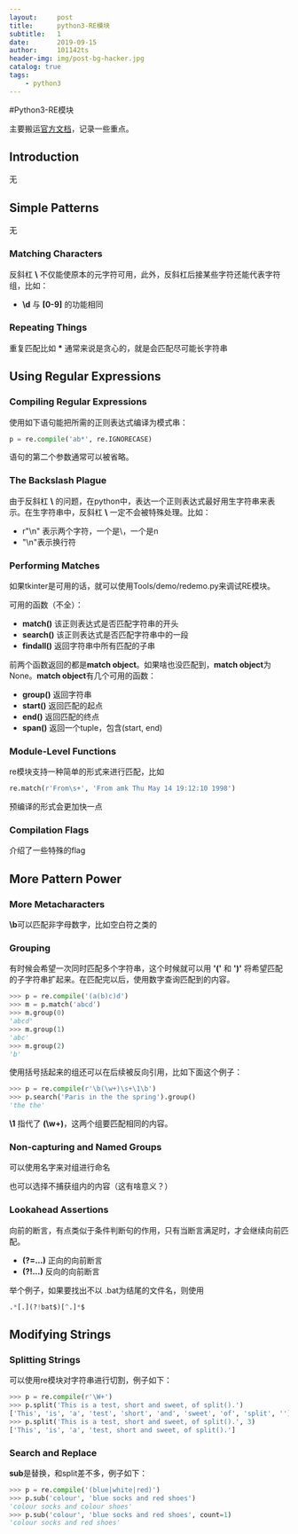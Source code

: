 ```yaml
---
layout:     post
title:      python3-RE模块
subtitle:   1
date:       2019-09-15
author:     101142ts
header-img: img/post-bg-hacker.jpg
catalog: true
tags:
    - python3
---
```



#Python3-RE模块

主要搬运[官方文档](https://docs.python.org/3/howto/regex.html#simple-patterns)，记录一些重点。

## Introduction

无

## Simple Patterns

无

### Matching Characters

反斜杠 **\\** 不仅能使原本的元字符可用，此外，反斜杠后接某些字符还能代表字符组，比如：

* **\d** 与 **[0-9]** 的功能相同

### Repeating Things

重复匹配比如 **\*** 通常来说是贪心的，就是会匹配尽可能长字符串

## Using Regular Expressions

### Compiling Regular Expressions

使用如下语句能把所需的正则表达式编译为模式串：

```python
p = re.compile('ab*', re.IGNORECASE)
```

语句的第二个参数通常可以被省略。

### The Backslash Plague

由于反斜杠 **\\** 的问题，在python中，表达一个正则表达式最好用生字符串来表示。在生字符串中，反斜杠 **\\** 一定不会被特殊处理。比如：

- r"\n" 表示两个字符，一个是\，一个是n
- "\n"表示换行符

### Performing Matches

如果tkinter是可用的话，就可以使用Tools/demo/redemo.py来调试RE模块。

可用的函数（不全）：

- **match()**    该正则表达式是否匹配字符串的开头
- **search()**  该正则表达式是否匹配字符串中的一段
- **findall()** 返回字符串中所有匹配的子串

前两个函数返回的都是**match object**。如果啥也没匹配到，**match object**为None。**match object**有几个可用的函数：

- **group()** 返回字符串
- **start()** 返回匹配的起点
- **end()** 返回匹配的终点
- **span()** 返回一个tuple，包含(start, end)

### Module-Level Functions

re模块支持一种简单的形式来进行匹配，比如

```python
re.match(r'From\s+', 'From amk Thu May 14 19:12:10 1998')
```

预编译的形式会更加快一点

### Compilation Flags

介绍了一些特殊的flag

## More Pattern Power

### More Metacharacters

**\b**可以匹配非字母数字，比如空白符之类的

### Grouping

有时候会希望一次同时匹配多个字符串，这个时候就可以用 **'('** 和 **')'** 将希望匹配的子字符串扩起来。在匹配完以后，使用数字查询匹配到的内容。

``` python
>>> p = re.compile('(a(b)c)d')
>>> m = p.match('abcd')
>>> m.group(0)
'abcd'
>>> m.group(1)
'abc'
>>> m.group(2)
'b'
```

使用括号括起来的组还可以在后续被反向引用，比如下面这个例子：

```python
>>> p = re.compile(r'\b(\w+)\s+\1\b')
>>> p.search('Paris in the the spring').group()
'the the'
```

**\1** 指代了 **(\w+)**，这两个组要匹配相同的内容。
### Non-capturing and Named Groups

可以使用名字来对组进行命名

也可以选择不捕获组内的内容（这有啥意义？）

### Lookahead Assertions

向前的断言，有点类似于条件判断句的作用，只有当断言满足时，才会继续向前匹配。

- **(?=...)**   正向的向前断言
- **(?!...)**   反向的向前断言

举个例子，如果要找出不以 .bat为结尾的文件名，则使用

```python
.*[.](?!bat$)[^.]*$
```

## Modifying Strings

### Splitting Strings

可以使用re模块对字符串进行切割，例子如下：

```python
>>> p = re.compile(r'\W+')
>>> p.split('This is a test, short and sweet, of split().')
['This', 'is', 'a', 'test', 'short', 'and', 'sweet', 'of', 'split', '']
>>> p.split('This is a test, short and sweet, of split().', 3)
['This', 'is', 'a', 'test, short and sweet, of split().']
```

### Search and Replace

**sub**是替换，和split差不多，例子如下：

```python
>>> p = re.compile('(blue|white|red)')
>>> p.sub('colour', 'blue socks and red shoes')
'colour socks and colour shoes'
>>> p.sub('colour', 'blue socks and red shoes', count=1)
'colour socks and red shoes'
```